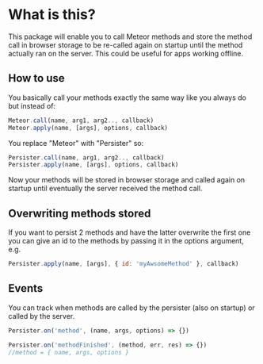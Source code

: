 # What is this?
This package will enable you to call Meteor methods and store the method call in browser storage to be re-called again on startup until the method actually ran on the server. This could be useful for apps working offline.
## How to use
You basically call your methods exactly the same way like you always do but instead of:
```javascript
Meteor.call(name, arg1, arg2.., callback)
Meteor.apply(name, [args], options, callback)
```
You replace "Meteor" with "Persister" so:
```javascript
Persister.call(name, arg1, arg2.., callback)
Persister.apply(name, [args], options, callback)
```
Now your methods will be stored in browser storage and called again on startup until eventually the server received the method call.
## Overwriting methods stored
If you want to persist 2 methods and have the latter overwrite the first one you can give an id to the methods by passing it in the options argument, e.g.
```javascript
Persister.apply(name, [args], { id: 'myAwsomeMethod' }, callback)
```
## Events
You can track when methods are called by the persister (also on startup) or called by the server.
```javascript
Persister.on('method', (name, args, options) => {})

Persister.on('methodFinished', (method, err, res) => {})
//method = { name, args, options }
```

